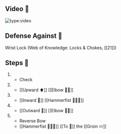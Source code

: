 ## Video 🎥

![type:video](https://www.youtube.com/embed/IXZ6kr4VHQw?start=257&end=272)

## Defense Against 🤺

Wrist Lock (Web of Knowledge: Locks & Chokes, [[21]])

## Steps 👣


1. - Check
2. - [[Upward ⬆️]] [[Elbow 💪💥]]
3. - [[Inward 🔽]] [[Hammerfist 🔨✊💥]]
4. - [[Outward 🔼]] [[Elbow 💪💥]]
5. - Reverse Bow
    - [[Hammerfist 🔨✊💥]] [[To 🎯]] the [[Groin 🩲]]
